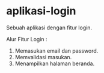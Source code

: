 # aplikasi-login
Sebuah aplikasi dengan fitur login.

Alur Fitur Login :
1. Memasukan email dan password.
2. Memvalidasi masukan.
3. Menampilkan halaman beranda.
